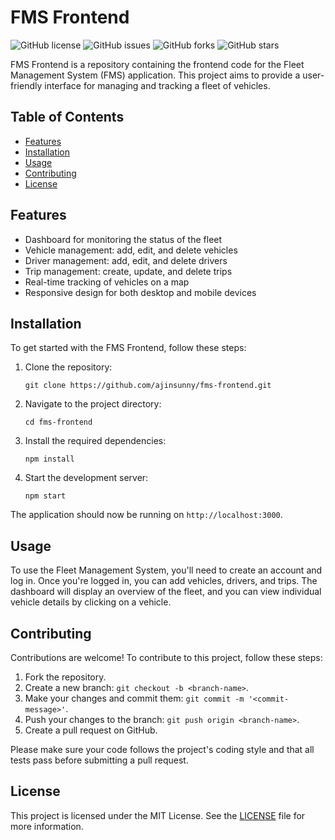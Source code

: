 
FMS Frontend
============

![GitHub license](https://img.shields.io/github/license/ajinsunny/fms-frontend) ![GitHub issues](https://img.shields.io/github/issues/ajinsunny/fms-frontend) ![GitHub forks](https://img.shields.io/github/forks/ajinsunny/fms-frontend) ![GitHub stars](https://img.shields.io/github/stars/ajinsunny/fms-frontend)

FMS Frontend is a repository containing the frontend code for the Fleet Management System (FMS) application. This project aims to provide a user-friendly interface for managing and tracking a fleet of vehicles.

Table of Contents
-----------------

-   [Features](https://www.phind.com/search?cache=3e28c367-5d3c-4de1-90cd-97ce7d3c2738#features)
-   [Installation](https://www.phind.com/search?cache=3e28c367-5d3c-4de1-90cd-97ce7d3c2738#installation)
-   [Usage](https://www.phind.com/search?cache=3e28c367-5d3c-4de1-90cd-97ce7d3c2738#usage)
-   [Contributing](https://www.phind.com/search?cache=3e28c367-5d3c-4de1-90cd-97ce7d3c2738#contributing)
-   [License](https://www.phind.com/search?cache=3e28c367-5d3c-4de1-90cd-97ce7d3c2738#license)

Features
--------

-   Dashboard for monitoring the status of the fleet
-   Vehicle management: add, edit, and delete vehicles
-   Driver management: add, edit, and delete drivers
-   Trip management: create, update, and delete trips
-   Real-time tracking of vehicles on a map
-   Responsive design for both desktop and mobile devices

Installation
------------

To get started with the FMS Frontend, follow these steps:

1.  Clone the repository:

    `git clone https://github.com/ajinsunny/fms-frontend.git`

    [](https://www.phind.com/search?cache=3e28c367-5d3c-4de1-90cd-97ce7d3c2738)

2.  Navigate to the project directory:

    `cd fms-frontend`

    [](https://www.phind.com/search?cache=3e28c367-5d3c-4de1-90cd-97ce7d3c2738)

3.  Install the required dependencies:

    `npm install`

    [](https://www.phind.com/search?cache=3e28c367-5d3c-4de1-90cd-97ce7d3c2738)

4.  Start the development server:

    `npm start`

    [](https://www.phind.com/search?cache=3e28c367-5d3c-4de1-90cd-97ce7d3c2738)

The application should now be running on `http://localhost:3000`.

Usage
-----

To use the Fleet Management System, you'll need to create an account and log in. Once you're logged in, you can add vehicles, drivers, and trips. The dashboard will display an overview of the fleet, and you can view individual vehicle details by clicking on a vehicle.

Contributing
------------

Contributions are welcome! To contribute to this project, follow these steps:

1.  Fork the repository.
2.  Create a new branch: `git checkout -b <branch-name>`.
3.  Make your changes and commit them: `git commit -m '<commit-message>'`.
4.  Push your changes to the branch: `git push origin <branch-name>`.
5.  Create a pull request on GitHub.

Please make sure your code follows the project's coding style and that all tests pass before submitting a pull request.

License
-------

This project is licensed under the MIT License. See the [LICENSE](https://www.phind.com/LICENSE) file for more information.
